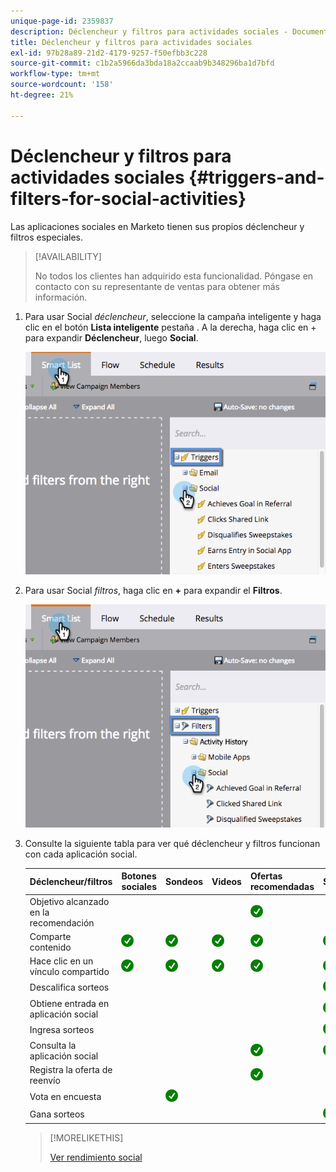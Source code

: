 ```yaml
---
unique-page-id: 2359837
description: Déclencheur y filtros para actividades sociales - Documentos de Marketo - Documentación del producto
title: Déclencheur y filtros para actividades sociales
exl-id: 97b28a89-21d2-4179-9257-f50efbb3c228
source-git-commit: c1b2a5966da3bda18a2ccaab9b348296ba1d7bfd
workflow-type: tm+mt
source-wordcount: '158'
ht-degree: 21%

---
```


# Déclencheur y filtros para actividades sociales {#triggers-and-filters-for-social-activities}

Las aplicaciones sociales en Marketo tienen sus propios déclencheur y filtros especiales.

>[!AVAILABILITY]
>
>No todos los clientes han adquirido esta funcionalidad. Póngase en contacto con su representante de ventas para obtener más información.

1. Para usar Social _déclencheur_, seleccione la campaña inteligente y haga clic en el botón **Lista inteligente** pestaña . A la derecha, haga clic en + para expandir **Déclencheur**, luego **Social**.

   ![](assets/image2015-4-23-11-22-39.png)

1. Para usar Social _filtros_, haga clic en **+** para expandir el **Filtros**.

   ![](assets/two-282-29.png)

1. Consulte la siguiente tabla para ver qué déclencheur y filtros funcionan con cada aplicación social.

   | Déclencheur/filtros | Botones sociales | Sondeos | Videos | Ofertas recomendadas | Sorteos |
   |---|---|---|---|---|---|
   | Objetivo alcanzado en la recomendación |  |  |  | ![(visto)](assets/check.png) |  |
   | Comparte contenido | ![(visto)](assets/check.png) | ![(visto)](assets/check.png) | ![(visto)](assets/check.png) | ![(visto)](assets/check.png) | ![(visto)](assets/check.png) |
   | Hace clic en un vínculo compartido | ![(visto)](assets/check.png) | ![(visto)](assets/check.png) | ![(visto)](assets/check.png) | ![(visto)](assets/check.png) | ![(visto)](assets/check.png) |
   | Descalifica sorteos |  |  |  |  | ![(visto)](assets/check.png) |
   | Obtiene entrada en aplicación social |  |  |  |  | ![(visto)](assets/check.png) |
   | Ingresa sorteos |  |  |  |  | ![(visto)](assets/check.png) |
   | Consulta la aplicación social |  |  |  | ![(visto)](assets/check.png) | ![(visto)](assets/check.png) |
   | Registra la oferta de reenvío |  |  |  | ![(visto)](assets/check.png) |  |
   | Vota en encuesta |  | ![(visto)](assets/check.png) |  |  |  |
   | Gana sorteos |  |  |  |  | ![(visto)](assets/check.png) |

   >[!MORELIKETHIS]
   >
   >[Ver rendimiento social](/help/marketo/product-docs/demand-generation/social/social-functions/view-social-performance.md)
